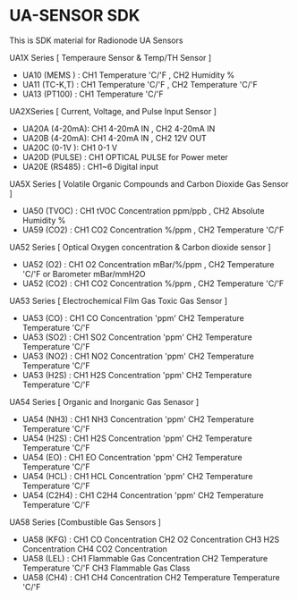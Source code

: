# UA-SENSOR SDK
This is SDK material for Radionode UA Sensors

UA1X Series [ Temperaure Sensor & Temp/TH Sensor ]
- UA10 (MEMS )  : CH1 Temperature 'C/'F  , CH2 Humidity %
- UA11 (TC-K,T) : CH1 Temperature 'C/'F  , CH2 Temperature 'C/'F
- UA13 (PT100)  : CH1 Temperature 'C/'F 

UA2XSeries [ Current, Voltage, and Pulse Input Sensor ]
- UA20A (4-20mA): CH1 4-20mA IN , CH2 4-20mA IN
- UA20B (4-20mA): CH1 4-20mA IN , CH2 12V OUT
- UA20C (0-1V  ): CH1 0-1 V
- UA20D (PULSE) : CH1 OPTICAL PULSE for Power meter
- UA20E (RS485) : CH1~6 Digital input 

UA5X Series [ Volatile Organic Compounds and Carbon Dioxide Gas Sensor ]
- UA50 (TVOC) : CH1 tVOC Concentration ppm/ppb , CH2 Absolute Humidity %
- UA59 (CO2)  : CH1 CO2 Concentration %/ppm , CH2 Temperature 'C/'F
  
UA52 Series [ Optical Oxygen concentration & Carbon dioxide sensor ]
- UA52 (O2)  : CH1 O2 Concentration mBar/%/ppm , CH2 Temperature 'C/'F or Barometer mBar/mmH2O
- UA52 (CO2) : CH1 CO2 Concentration %/ppm , CH2 Temperature 'C/'F

UA53 Series [ Electrochemical Film Gas Toxic Gas Sensor ]
- UA53 (CO)  : CH1 CO Concentration 'ppm' CH2 Temperature Temperature 'C/'F
- UA53 (SO2) : CH1 SO2 Concentration 'ppm' CH2 Temperature Temperature 'C/'F 
- UA53 (NO2) : CH1 NO2 Concentration 'ppm' CH2 Temperature Temperature 'C/'F 
- UA53 (H2S) : CH1 H2S Concentration 'ppm' CH2 Temperature Temperature 'C/'F

UA54 Series [ Organic and Inorganic Gas Senasor ]
- UA54 (NH3)  : CH1 NH3 Concentration 'ppm' CH2 Temperature Temperature 'C/'F
- UA54 (H2S)  : CH1 H2S Concentration 'ppm' CH2 Temperature Temperature 'C/'F
- UA54 (EO)   : CH1 EO Concentration 'ppm' CH2 Temperature Temperature 'C/'F
- UA54 (HCL)  : CH1 HCL Concentration 'ppm' CH2 Temperature Temperature 'C/'F
- UA54 (C2H4) : CH1 C2H4 Concentration 'ppm' CH2 Temperature Temperature 'C/'F

UA58 Series [Combustible Gas Sensors ]
- UA58 (KFG) : CH1 CO Concentration CH2 O2 Concentration CH3 H2S Concentration CH4 CO2 Concentration
- UA58 (LEL) : CH1 Flammable Gas Concentration CH2 Temperature Temperature 'C/'F CH3 Flammable Gas Class
- UA58 (CH4) : CH1 CH4 Concentration CH2 Temperature Temperature 'C/'F
 
